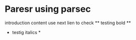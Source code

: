 # Paresr using parsec 

introduction content 
use next lien to check
** testing bold **
* testig italics *